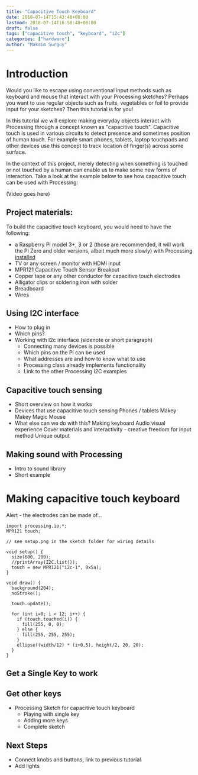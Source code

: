 ```yaml
---
title: "Capacitive Touch Keyboard"
date: 2018-07-14T15:43:48+08:00
lastmod: 2018-07-14T16:50:48+08:00
draft: false
tags: ["capacitive touch", "keyboard", "i2c"]
categories: ["hardware"]
author: "Maksim Surguy"
---
```


# Introduction

Would you like to escape using conventional input methods such as keyboard and mouse that interact with your Processing sketches? Perhaps you want to use regular objects such as fruits, vegetables or foil to provide input for your sketches? Then this tutorial is for you! 

In this tutorial we will explore making everyday objects interact with Processing through a concept known as "capacitive touch". Capacitive touch is used in various circuits to detect presence and sometimes position of human touch. For example smart phones, tablets, laptop touchpads and other devices use this concept to track location of finger(s) across some surface. 

In the context of this project, merely detecting when something is touched or not touched by a human can enable us to make some new forms of interaction. Take a look at the example below to see how capacitive touch can be used with Processing:

(Video goes here)

## Project materials:

To build the capacitive touch keyboard, you would need to have the following:

- a Raspberry Pi model 3+, 3 or 2 (those are recommended, it will work the Pi Zero and older versions, albeit much more slowly) with Processing [installed](https://pi.processing.org/get-started/)
- TV or any screen / monitor with HDMI input
- MPR121 Capacitive Touch Sensor Breakout
- Copper tape or any other conductor for capacitive touch electrodes
- Alligator clips or soldering iron with solder
- Breadboard
- Wires

## Using I2C interface
- How to plug in
- Which pins?
- Working with I2c interface (sidenote or short paragraph)
     - Connecting many devices is possible
     - Which pins on the Pi can be used
     - What addresses are and how to know what to use
     - Processing class already implements functionality
     - Link to the other Processing I2C examples

## Capacitive touch sensing
- Short overview on how it works
- Devices that use capacitive touch sensing
     Phones / tablets
     Makey Makey
     Magic Mouse
- What else can we do with this?
     Making keyboard
    Audio visual experience
    Cover materials and interactivity - creative freedom for input method
    Unique output
    
## Making sound with Processing
- Intro to sound library
- Short example

# Making capacitive touch keyboard
Alert - the electrodes can be made of...


```processing
import processing.io.*;
MPR121 touch;

// see setup.png in the sketch folder for wiring details

void setup() {
  size(600, 200);
  //printArray(I2C.list());
  touch = new MPR121("i2c-1", 0x5a);
}

void draw() {
  background(204);
  noStroke();

  touch.update();

  for (int i=0; i < 12; i++) {
    if (touch.touched(i)) {
      fill(255, 0, 0);
    } else {
      fill(255, 255, 255);
    }
    ellipse((width/12) * (i+0.5), height/2, 20, 20);
  }
}
```

## Get a Single Key to work

## Get other keys

- Processing Sketch for capacitive touch keyboard
     - Playing with single key
     - Adding more keys
     - Complete sketch
     
## Next Steps

- Connect knobs and buttons, link to previous tutorial
- Add lights